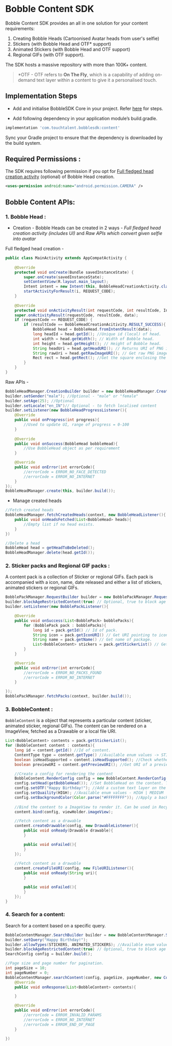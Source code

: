  #  Bobble Content SDK

Bobble Content SDK provides an all in one solution for your content requirements:
1. Creating Bobble Heads (Cartoonised Avatar heads from user's selfie)
2. Stickers (with Bobble Head and OTF* support)
3. Animated Stickers (with Bobble Head and OTF support)
4. Regional GIFs (with OTF support).

The SDK hosts a massive repository with more than 100K+ content.

> *OTF - OTF refers to <b>On The Fly</b>, which is a capability of adding on-demand text layer within a content to give it a personalised touch.
## <a name="implementation_steps"></a>Implementation Steps

- Add and initialise BobbleSDK Core in your project. Refer [here](Readme.md#setup) for steps.

- Add following dependency in your application module’s build.gradle.
```groovy
implementation 'com.touchtalent.bobblesdk:content'
```

Sync your Gradle project to ensure that the dependency is downloaded by the build system.

## Required Permissions : 
The SDK requires following permission if you opt for [Full fledged head creation activity](#full_fledged) (optional) of Bobble Head creation.

```xml
<uses-permission android:name="android.permission.CAMERA" />
```
##  Bobble Content APIs:

### 1. Bobble Head :
- Creation - Bobble Heads can be created in 2 ways - *Full fledged head creation activity (includes UI)* and *Raw APIs which convert given selfie into avatar*

<a name="full_fledged"></a>Full fledged head creation -
```java 
public class MainActivity extends AppCompatActivity {
    
    @Override
    protected void onCreate(Bundle savedInstanceState) {
        super.onCreate(savedInstanceState);
        setContentView(R.layout.main_layout);
        Intent intent = new Intent(this, BobbleHeadCreationActivity.class);
        startActivityForResult(i, REQUEST_CODE);
    }
       
    @Override
    protected void onActivityResult(int requestCode, int resultCode, Intent data) {
    super.onActivityResult(requestCode, resultCode, data);
    if (requestCode == REQUEST_CODE) {
        if (resultCode == BobbleHeadCreationAcitivity.RESULT_SUCCESS){
            BobbleHead head = BobbleHead.fromIntentResult(data);
            long headId = head.getId(); //Unique id (local) of head.
            int width = head.getWidth(); // Width of Bobble head.
            int height = head.getHeight(); // Height of Bobble head.
            String headUri = head.getHeadURI(); // Returns URI of PNG image pointing to the Bobble Head.
            String rawUri = head.getRawImageURI(); // Get raw PNG image used for head creation
            Rect rect = head.getRect(); //Get the square enclosing the head 
        }
    }
}
```
Raw APIs -
```java 
BobbleHeadManager.CreationBuilder builder = new BobbleHeadManager.CreationBuilder(uri);
builder.setGender("male"); //Optional - "male" or "female"
builder.setAge(25); //Optional
builder.setLocale("en_IN")// Optional - to fetch localised content 
builder.setListener(new BobbleHeadProgressListener(){
    @Override
    public void onProgress(int progress){
        //Used to update UI, range of progress = 0-100
    }
    
    @Override
    public void onSuccess(BobbleHead bobbleHead){
        //Use BobbleHead object as per requirement
    }

    @Override
    public void onError(int errorCode){
        //errorCode = ERROR_NO_FACE_DETECTED 
        //errorCode = ERROR_NO_INTERNET
    }
});
BobbleHeadManager.create(this, builder.build());
```
-   Manage created heads

```java
//Fetch created heads
BobbleHeadManager.fetchCreatedHeads(context, new BobbleHeadListener(){
    public void onHeadsFetched(List<BobbleHead> heads){
        //Empty list if no head exists.
    }
})

//Delete a head
BobbleHead head = getHeadToBeDeleted();
BobbleHeadManager.delete(head.getId());
```
### 2. Sticker packs and Regional GIF packs :

A content pack is a collection of Sticker or regional GIFs. Each pack is accompanied with a icon, name, date released and either a list of stickers, animated stickers or regional GIFs. 

```java
BobblePackManager.RequestBuilder builder = new BobblePackManager.RequestBuilder(STICKERS) // Available enum values -> STICKERS | ANIMATED_STICKERS | REGIONAL_GIFS
builder.blockAgeRestrictedContent(true) // Optional, true to block age restricted content.
builder.setListener(new BobblePackListener(){

    @Override
    public void onSuccess(List<BobblePack> bobblePacks){
        for (BobblePack pack : bobblePacks){
            long id = pack.getId() // Id of pack.
            String icon = pack.getIconURI() // Get URI pointing to icon image.
            String name = pack.getName() // Get name of package.
            List<BobbleContent> stickers = pack.getStickerList() // Get list of stickers in the pack.
        }
    }

    @Override
    public void onError(int errorCode){
        //errorCode = ERROR_NO_PACKS_FOUND 
        //errorCode = ERROR_NO_INTERNET
    }

});
BobblePackManager.fetchPacks(context, builder.build());
```

### 3. BobbleContent :
```BobbleContent``` is a object that represents a particular content (sticker, animated sticker, regional GIFs). The content can be rendered on a ImageView, fetched as a Drawable or a local file URI.
```java
List<BobbleContent> contents = pack.getStickerList();
for (BobbleContent content : contents){
    long id = content.getId() //Id of content.
    ContentType type = content.getType() //Available enum values -> STICKERS | ANIMATED_STICKERS | REGIONAL_GIFS
    boolean isHeadSupported = content.isHeadSupported(); //Check whether the content has support for adding head.
    boolean previewURI = content.getPreviewURI(); //Get URI of a preview of the content.

    //Create a config for rendering the content 
    BobbleContent.RenderConfig config = new BobbleContent.RenderConfig();
    config.setHead(getBobbleHead()); //Set BobbleHead on the content. The config is ignored if the content doesn't support heads.
    config.setOTF("Happy Birthday!"); //Add a custom text layer on the content for customisation. The string can be max 40 characters long, else will be trimmed.
    config.setQuaility(HIGH); //Available enum values - HIGH | MEDIUM | LOW. Applied quality works propotional to the device's dpi configuration.
    config.setBackgroundColor(Color.parse("#FFFFFFFF")); //Apply a background color to the content. Applicable only if the background of content is transparent, else content background will override this.
    
    //Bind the content to a ImageView to render it. Can be used in RecyclerView as well.
    content.bind(config, viewHolder.imageView);

    //Fetch content as a drawable
    content.createDrawable(config, new DrawableListener(){
        public void onReady(Drawable drawable){
        }

        public void onFailed(){
        }
    });
    
    //Fetch content as a drawable
    content.createFileURI(config, new FileURIListener(){
        public void onReady(String uri){
        }

        public void onFailed(){
        }
    });
}
 ```

### 4. Search for a content:
Search for a content based on a specific query.
```java 
BobbleContentManager.SearchBuilder builder = new BobbleContentManager.SearchBuilder();
builder.setQuery("Happy Birthday!");
builder.allowTypes(STICKERS, ANIMATED_STICKERS); //Available enum values -> STICKERS | ANIMATED_STICKERS | REGIONAL_GIFS, Searches for only STICKERS by default.
builder.blockAgeRestrictedContent(true) // Optional, true to block age restricted content.
SearchConfig config = builder.build();

//Page size and page number for pagination.
int pageSize = 10;
int pageNumber = 0;
BobbleContentManager.searchContent(config, pageSize, pageNumber, new ContentSearchListener(){
    @Override
    public void onResponse(List<BobbleContent> contents){

    }

    @Override
    public void onError(int errorCode){
        //errorCode = ERROR_INVALID_PARAMS 
        //errorCode = ERROR_NO_INTERNET
        //errorCode = ERROR_END_OF_PAGE
    }

})
 ```
